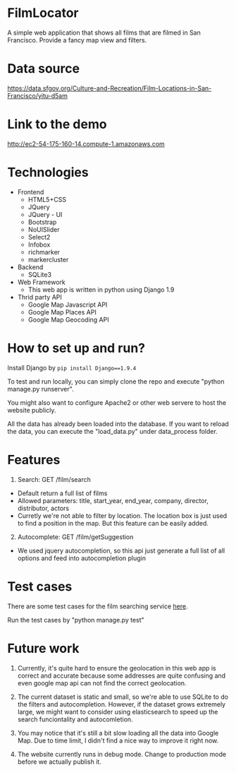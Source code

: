 # FilmLocator
A simple web application that shows all films that are filmed in San Francisco. Provide a fancy map view and filters.

# Data source
https://data.sfgov.org/Culture-and-Recreation/Film-Locations-in-San-Francisco/yitu-d5am

# Link to the demo
http://ec2-54-175-160-14.compute-1.amazonaws.com

# Technologies
- Frontend
  - HTML5+CSS
  - JQuery
  - JQuery - UI
  - Bootstrap
  - NoUISlider
  - Select2
  - Infobox
  - richmarker
  - markercluster
- Backend
  - SQLite3
- Web Framework
  - This web app is written in python using Django 1.9
- Thrid party API
  - Google Map Javascript API
  - Google Map Places API
  - Google Map Geocoding API

# How to set up and run?
Install Django by <code>pip install Django==1.9.4</code>

To test and run locally, you can simply clone the repo and execute "python manage.py runserver". 

You might also want to configure Apache2 or other web servere to host the website publicly.

All the data has already been loaded into the database. If you want to reload the data, you can execute the "load_data.py" under data_process folder.

# Features
1. Search: GET /film/search
  - Default return a full list of films
  - Allowed parameters: title, start_year, end_year, company, director, distributor, actors
  - Curretly we're not able to filter by location. The location box is just used to find a position in the map. But this feature can be easily added.
2. Autocomplete: GET /film/getSuggestion
  - We used jquery autocompletion, so this api just generate a full list of all options and feed into autocompletion plugin

# Test cases
There are some test cases for the film searching service <a href="https://github.com/zym242/FilmLocator/blob/master/webapp/tests.py">here</a>.

Run the test cases by "python manage.py test"

# Future work
1. Currently, it's quite hard to ensure the geolocation in this web app is correct and accurate because some addresses are quite confusing and even google map api can not find the correct geolocation.

2. The current dataset is static and small, so we're able to use SQLite to do the filters and autocompletion. However, if the dataset grows extremely large, we might want to consider using elasticsearch to speed up the search funciontality and autocomletion.

3. You may notice that it's still a bit slow loading all the data into Google Map. Due to time limit, I didn't find a nice way to improve it right now.

4. The website currently runs in debug mode. Change to production mode before we actually publish it.


